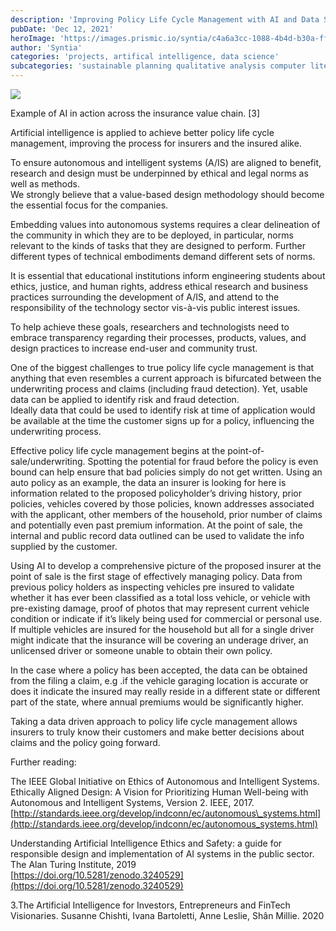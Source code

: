 ```yaml
---
description: 'Improving Policy Life Cycle Management with AI and Data Science'
pubDate: 'Dec 12, 2021'
heroImage: 'https://images.prismic.io/syntia/c4a6a3cc-1088-4b4d-b30a-ff3558ec5a36_Typical-AI-model-life-cycle-which-consists-of-data-preparation-model-building.png?auto=compress,format'
author: 'Syntia'
categories: 'projects, artifical intelligence, data science'
subcategories: 'sustainable planning qualitative analysis computer literacy, policy lifecycle, contextual accuracy'
---
```


![](https://images.prismic.io/syntia/25cb98ba-6166-47e8-8450-2cdc19e38a6a_img_20211212_1949031-4.jpg?auto=compress,format)

Example of AI in action across the insurance value chain. \[3\]

Artificial intelligence is applied to achieve better policy life cycle management, improving the process for insurers and the insured alike.

To ensure autonomous and intelligent systems (A/IS) are aligned to benefit, research and design must be underpinned by ethical and legal norms as well as methods.  
We strongly believe that a value-based design methodology should become the essential focus for the companies.

Embedding values into autonomous systems requires a clear delineation of the community in which they are to be deployed, in particular, norms relevant to the kinds of tasks that they are designed to perform. Further different types of technical embodiments demand different sets of norms.

It is essential that educational institutions inform engineering students about ethics, justice, and human rights, address ethical research and business practices surrounding the development of A/IS, and attend to the responsibility of the technology sector vis-à-vis public interest issues.

To help achieve these goals, researchers and technologists need to embrace transparency regarding their processes, products, values, and design practices to increase end-user and community trust.

One of the biggest challenges to true policy life cycle management is that anything that even resembles a current approach is bifurcated between the underwriting process and claims (including fraud detection). Yet, usable data can be applied to identify risk and fraud detection.  
Ideally data that could be used to identify risk at time of application would be available at the time the customer signs up for a policy, influencing the underwriting process.

Effective policy life cycle management begins at the point-of-sale/underwriting. Spotting the potential for fraud before the policy is even bound can help ensure that bad policies simply do not get written. Using an auto policy as an example, the data an insurer is looking for here is information related to the proposed policyholder’s driving history, prior policies, vehicles covered by those policies, known addresses associated with the applicant, other members of the household, prior number of claims and potentially even past premium information. At the point of sale, the internal and public record data outlined can be used to validate the info supplied by the customer.

Using AI to develop a comprehensive picture of the proposed insurer at the point of sale is the first stage of effectively managing policy. Data from previous policy holders as inspecting vehicles pre insured to validate whether it has ever been classified as a total loss vehicle, or vehicle with pre-existing damage, proof of photos that may represent current vehicle condition or indicate if it’s likely being used for commercial or personal use. If multiple vehicles are insured for the household but all for a single driver might indicate that the insurance will be covering an underage driver, an unlicensed driver or someone unable to obtain their own policy.

In the case where a policy has been accepted, the data can be obtained from the filing a claim, e.g .if the vehicle garaging location is accurate or does it indicate the insured may really reside in a different state or different part of the state, where annual premiums would be significantly higher.

Taking a data driven approach to policy life cycle management allows insurers to truly know their customers and make better decisions about claims and the policy going forward.

Further reading:

The IEEE Global Initiative on Ethics of Autonomous and Intelligent Systems. Ethically Aligned Design: A Vision for Prioritizing Human Well-being with Autonomous and Intelligent Systems, Version 2. IEEE, 2017. [http://standards.ieee.org/develop/indconn/ec/autonomous\_systems.html](http://standards.ieee.org/develop/indconn/ec/autonomous_systems.html)

Understanding Artificial Intelligence Ethics and Safety: a guide for responsible design and implementation of AI systems in the public sector. The Alan Turing Institute, 2019  
[https://doi.org/10.5281/zenodo.3240529](https://doi.org/10.5281/zenodo.3240529)

3.The Artificial Intelligence for Investors, Entrepreneurs and FinTech Visionaries. Susanne Chishti, Ivana Bartoletti, Anne Leslie, Shân Millie. 2020